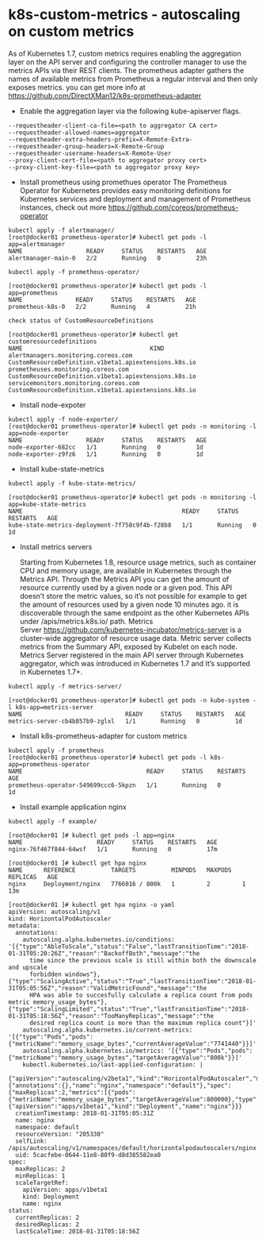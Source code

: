 # k8s-custom-metrics - autoscaling on custom metrics

As of Kubernetes 1.7, custom metrics requires enabling the aggregation layer on the API server and configuring the controller manager to use the metrics APIs via their REST clients. 
The prometheus adapter gathers the names of available metrics from Prometheus a regular interval and then only exposes metrics. 
you can get more info at https://github.com/DirectXMan12/k8s-prometheus-adapter

* Enable the aggregation layer via the following kube-apiserver flags.
```
--requestheader-client-ca-file=<path to aggregator CA cert>
--requestheader-allowed-names=aggregator
--requestheader-extra-headers-prefix=X-Remote-Extra-
--requestheader-group-headers=X-Remote-Group
--requestheader-username-headers=X-Remote-User
--proxy-client-cert-file=<path to aggregator proxy cert>
--proxy-client-key-file=<path to aggregator proxy key>
```

* Install prometheus using promethues operator
  The Prometheus Operator for Kubernetes provides easy monitoring definitions for Kubernetes services and deployment and    management of Prometheus instances, check out more https://github.com/coreos/prometheus-operator
```
kubectl apply -f alertmanager/
[root@docker01 prometheus-operator]# kubectl get pods -l app=alertmanager
NAME                  READY     STATUS    RESTARTS   AGE
alertmanager-main-0   2/2       Running   0          23h

kubectl apply -f prometheus-operator/

[root@docker01 prometheus-operator]# kubectl get pods -l app=prometheus
NAME               READY     STATUS    RESTARTS   AGE
prometheus-k8s-0   2/2       Running   4          21h

check status of CustomResourceDefinitions

[root@docker01 prometheus-operator]# kubectl get customresourcedefinitions
NAME                                    KIND
alertmanagers.monitoring.coreos.com     CustomResourceDefinition.v1beta1.apiextensions.k8s.io
prometheuses.monitoring.coreos.com      CustomResourceDefinition.v1beta1.apiextensions.k8s.io
servicemonitors.monitoring.coreos.com   CustomResourceDefinition.v1beta1.apiextensions.k8s.io
```

* Install node-expoter
```
kubectl apply -f node-exporter/
[root@docker01 prometheus-operator]# kubectl get pods -n monitoring -l app=node-exporter
NAME                  READY     STATUS    RESTARTS   AGE
node-exporter-682cc   1/1       Running   0          1d
node-exporter-z9fz6   1/1       Running   0          1d
```

* Install kube-state-metrics
```
kubectl apply -f kube-state-metrics/

[root@docker01 prometheus-operator]# kubectl get pods -n monitoring -l app=kube-state-metrics
NAME                                             READY     STATUS    RESTARTS   AGE
kube-state-metrics-deployment-7f758c9f4b-f28b8   1/1       Running   0          1d
```

* Install metrics servers

  Starting from Kubernetes 1.8, resource usage metrics, such as container CPU and memory usage, are available in Kubernetes   through the Metrics API. Through the Metrics API you can get the amount of resource currently used by a given node or a given pod. This API doesn’t store the metric values, so it’s not possible for example to get the amount of resources used by a given node 10 minutes ago. it is discoverable through the same endpoint as the other Kubernetes APIs under /apis/metrics.k8s.io/ path. Metrics Server https://github.com/kubernetes-incubator/metrics-server is a cluster-wide aggregator of resource usage data. Metric server collects metrics from the Summary API, exposed by Kubelet on each node. Metrics Server registered in the main API server through Kubernetes aggregator, which was introduced in Kubernetes 1.7 and It’s supported in Kubernetes 1.7+. 
```
kubectl apply -f metrics-server/

[root@docker01 prometheus-operator]# kubectl get pods -n kube-system -l k8s-app=metrics-server
NAME                             READY     STATUS    RESTARTS   AGE
metrics-server-cb4b857b9-zglxl   1/1       Running   0          1d
```

* Install k8s-prometheus-adapter for custom metrics
```
kubectl apply -f prometheus
[root@docker01 prometheus-operator]# kubectl get pods -l k8s-app=prometheus-operator
NAME                                   READY     STATUS    RESTARTS   AGE
prometheus-operator-549699ccc6-5kpzn   1/1       Running   0          1d
```

* Install example application nginx
```
kubectl apply -f example/

[root@docker01 ]# kubectl get pods -l app=nginx
NAME                     READY     STATUS    RESTARTS   AGE
nginx-76f467f844-64wsf   1/1       Running   0          17m

[root@docker01 ]# kubectl get hpa nginx
NAME      REFERENCE          TARGETS          MINPODS   MAXPODS   REPLICAS   AGE
nginx     Deployment/nginx   7766016 / 800k   1         2         1          13m

[root@docker01 ]# kubectl get hpa nginx -o yaml
apiVersion: autoscaling/v1
kind: HorizontalPodAutoscaler
metadata:
  annotations:
    autoscaling.alpha.kubernetes.io/conditions: '[{"type":"AbleToScale","status":"False","lastTransitionTime":"2018-01-31T05:20:26Z","reason":"BackoffBoth","message":"the
      time since the previous scale is still within both the downscale and upscale
      forbidden windows"},{"type":"ScalingActive","status":"True","lastTransitionTime":"2018-01-31T05:05:56Z","reason":"ValidMetricFound","message":"the
      HPA was able to succesfully calculate a replica count from pods metric memory_usage_bytes"},{"type":"ScalingLimited","status":"True","lastTransitionTime":"2018-01-31T05:18:56Z","reason":"TooManyReplicas","message":"the
      desired replica count is more than the maximum replica count"}]'
    autoscaling.alpha.kubernetes.io/current-metrics: '[{"type":"Pods","pods":{"metricName":"memory_usage_bytes","currentAverageValue":"7741440"}}]'
    autoscaling.alpha.kubernetes.io/metrics: '[{"type":"Pods","pods":{"metricName":"memory_usage_bytes","targetAverageValue":"800k"}}]'
    kubectl.kubernetes.io/last-applied-configuration: |
      {"apiVersion":"autoscaling/v2beta1","kind":"HorizontalPodAutoscaler","metadata":{"annotations":{},"name":"nginx","namespace":"default"},"spec":{"maxReplicas":2,"metrics":[{"pods":{"metricName":"memory_usage_bytes","targetAverageValue":800000},"type":"Pods"}],"minReplicas":1,"scaleTargetRef":{"apiVersion":"apps/v1beta1","kind":"Deployment","name":"nginx"}}}
  creationTimestamp: 2018-01-31T05:05:31Z
  name: nginx
  namespace: default
  resourceVersion: "205330"
  selfLink: /apis/autoscaling/v1/namespaces/default/horizontalpodautoscalers/nginx
  uid: 5cacfebe-0644-11e8-80f9-d8d385582ea0
spec:
  maxReplicas: 2
  minReplicas: 1
  scaleTargetRef:
    apiVersion: apps/v1beta1
    kind: Deployment
    name: nginx
status:
  currentReplicas: 2
  desiredReplicas: 2
  lastScaleTime: 2018-01-31T05:18:56Z
```
